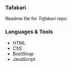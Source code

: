 ### Tafakari
Readme file for *Tafakari* repo.  

### Languages & Tools
- HTML
- CSS
- BootStrap
- JavaScript